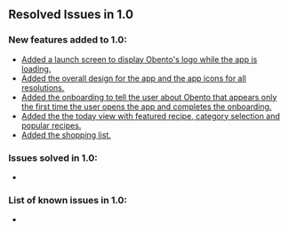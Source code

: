 ## Resolved Issues in 1.0

### New features added to 1.0:
<!--List of new features !-->
- [Added a launch screen to display Obento's logo while the app is loading.](https://github.com/alejandroaizel/obento_ios_client/issues/1)
- [Added the overall design for the app and the app icons for all resolutions.](https://github.com/alejandroaizel/obento_ios_client/issues/5)
- [Added the onboarding to tell the user about Obento that appears only the first time the user opens the app and completes the onboarding.](https://github.com/alejandroaizel/obento_ios_client/issues/2)
- [Added the the today view with featured recipe, category selection and popular recipes.](https://github.com/alejandroaizel/obento_ios_client/issues/6)
- [Added the shopping list.](https://github.com/alejandroaizel/obento_ios_client/issues/13)
  
### Issues solved in 1.0:
<!--List of bugs and errors solved !-->
-

### List of known issues in 1.0:
<!--List of bugs and errors not solved at the time of the release !-->
-

